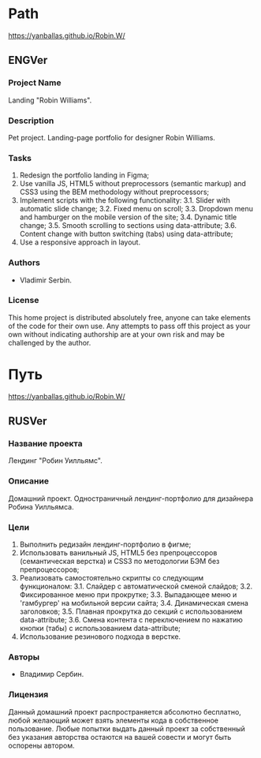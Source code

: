 # Path

https://yanballas.github.io/Robin.W/

## ENGVer

### Project Name

Landing "Robin Williams".

### Description

Pet project. Landing-page portfolio for designer Robin Williams.

### Tasks

1. Redesign the portfolio landing in Figma;
2. Use vanilla JS, HTML5 without preprocessors (semantic markup) and CSS3 using the BEM methodology without preprocessors;
3. Implement scripts with the following functionality:
  3.1. Slider with automatic slide change; 
  3.2. Fixed menu on scroll; 
  3.3. Dropdown menu and hamburger on the mobile version of the site; 
  3.4. Dynamic title change; 
  3.5. Smooth scrolling to sections using data-attribute; 
  3.6. Content change with button switching (tabs) using data-attribute;
4. Use a responsive approach in layout.

### Authors

- Vladimir Serbin.

### License

This home project is distributed absolutely free, anyone can take elements of the code for their own use. Any attempts to pass off this project as your own without indicating authorship are at your own risk and may be challenged by the author.

# Путь

https://yanballas.github.io/Robin.W/

## RUSVer

### Название проекта

Лендинг "Робин Уилльямс".

### Описание

Домашний проект. Одностраничный лендинг-портфолио для дизайнера Робина Уилльямса.

### Цели

1. Выполнить редизайн лендинг-портфолио в фигме;
2. Использовать ванильный JS, HTML5 без препроцессоров (семантическая верстка) и CSS3 по методологии БЭМ без препроцессоров;
3. Реализовать самостоятельно скрипты со следующим функционалом:
  3.1. Слайдер с автоматической сменой слайдов;
  3.2. Фиксированное меню при прокрутке;
  3.3. Выпадающее меню и 'гамбургер' на мобильной версии сайта;
  3.4. Динамическая смена заголовков;
  3.5. Плавная прокрутка до секций с использованием data-attribute;
  3.6. Смена контента с переключением по нажатию кнопки (табы) с использованием data-attribute;
4. Использование резинового подхода в верстке.

### Авторы

- Владимир Сербин.

### Лицензия

Данный домашний проект распространяется абсолютно бесплатно, любой желающий может взять элементы кода в собственное пользование. Любые попытки выдать данный проект за собственный без указания авторства остаются на вашей совести и могут быть оспорены автором.